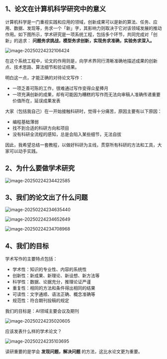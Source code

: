 ## 1、论文在计算机科学研究中的意义

计算机科学是一门重视实践和应用的领域，创新成果可以是新的算法、任务、应用、数据、发现等，务求一个「新」字，其影响力则取决于它对该领域发展的推动作用。如下图所示，学术研究是一项系统工程，包括多个环节，共同完成对「创新」的追求： **问题务求挑战，模型务求创新，实现务求准确，实验务求深入。**

![image-20250224232106424](https://gaopursuit.oss-cn-beijing.aliyuncs.com/img/2025/image-20250224232106424.png)



在这个系统工程中，论文的作用则是，向学术界同行清晰准确地描述成果的创新点、技术思路、算法细节和验证结果。

明白这一点，才能正确的对待论文写作：

- 一项乏善可陈的工作，很难通过写作变得众星捧月
- 一项充满创新的成果，却有可能因为糟糕的写作而无法向审稿人准确传递重要价值所在，延误成果发表



大家（包括我自己）在一开始接触科研时，觉得十分痛苦，原因主要有以下原因：

- 编程基础薄弱
- 找不到合适的科研方向和项目
- 没有科研全流程的感知，总是会陷入某些细节，无法自拔

因此，我希望总结一套教程，以做好科研为主线，贯穿所有科研的方法和工具，大家可以动手实践。



## 2、为什么要做学术研究

![image-20250224234422585](https://gaopursuit.oss-cn-beijing.aliyuncs.com/img/2025/image-20250224234422585.png)

## 3、我们的论文出了什么问题

![image-20250224234635440](https://gaopursuit.oss-cn-beijing.aliyuncs.com/img/2025/image-20250224234635440.png)

![image-20250224234652649](https://gaopursuit.oss-cn-beijing.aliyuncs.com/img/2025/image-20250224234652649.png)

![image-20250224234708968](https://gaopursuit.oss-cn-beijing.aliyuncs.com/img/2025/image-20250224234708968.png)



## 4、我们的目标

学术写作的主要特点包括：

- 学术性：知识的专业性、内容的系统性
- 创新性：新成果、新理论、新设想、新方法等
- 科学性：数据、论据充分，推理论证严谨
- 重复性：相同的方法和条件得出相同的结果
- 可读性：文字通顺、语法正确、概念准确等
- 规范性：符合期刊投稿的规定

我们的目标是：AI领域主要会议及期刊

![image-20250224235020605](https://gaopursuit.oss-cn-beijing.aliyuncs.com/img/2025/image-20250224235020605.png)

应该发表什么样的学术论文？

![image-20250224235103695](https://gaopursuit.oss-cn-beijing.aliyuncs.com/img/2025/image-20250224235103695.png)

读研重要的是学会 **发现问题，解决问题** 的方法，这比水论文更为重要。


